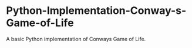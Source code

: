 # Python-Implementation-Conway-s-Game-of-Life
A basic Python implementation of Conways Game of Life.
